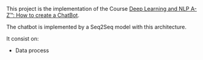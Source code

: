 This project is the implementation of the Course [Deep Learning and NLP A-Z™: How to create a ChatBot](https://www.udemy.com/chatbot/).

The chatbot is implemented by a Seq2Seq model with this architecture.


It consist on:
- Data process
